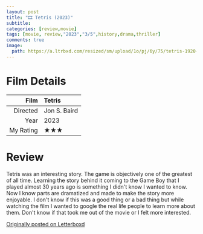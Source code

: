 ```yaml
---
layout: post
title: "🎞️ Tetris (2023)"
subtitle:
categories: [review,movie]
tags: [movie, review,"2023","3/5",history,drama,thriller]
comments: true
image:
  path: https://a.ltrbxd.com/resized/sm/upload/1o/pj/6y/75/tetris-1920-1920-1080-1080-crop-000000.jpg
---
```


# Film Details

Film|Tetris
--:|:--
Directed|Jon S. Baird
Year|2023
My Rating|★★★

# Review

Tetris was an interesting story. The game is objectively one of the greatest of all time. Learning the story behind it coming to the Game Boy that I played almost 30 years ago is something I didn't know I wanted to know. Now I know parts are dramatized and made to make the story more enjoyable. I don't know if this was a good thing or a bad thing but while watching the film I wanted to google the real life people to learn more about them. Don't know if that took me out of the movie or I felt more interested.

[Originally posted on Letterboxd](https://ift.tt/kL6xK2Z)

